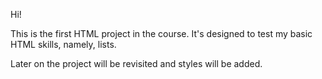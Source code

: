 Hi!

This is the first HTML project in the course. 
It's designed to test my basic HTML skills, namely, lists.

Later on the project will be revisited and styles will be added.